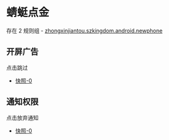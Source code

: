 # 蜻蜓点金

存在 2 规则组 - [zhongxinjiantou.szkingdom.android.newphone](/src/apps/zhongxinjiantou.szkingdom.android.newphone.ts)

## 开屏广告

点击跳过

- [快照-0](https://i.gkd.li/import/import/12924454)

## 通知权限

点击放弃通知

- [快照-0](https://i.gkd.li/import/import/12924466)
